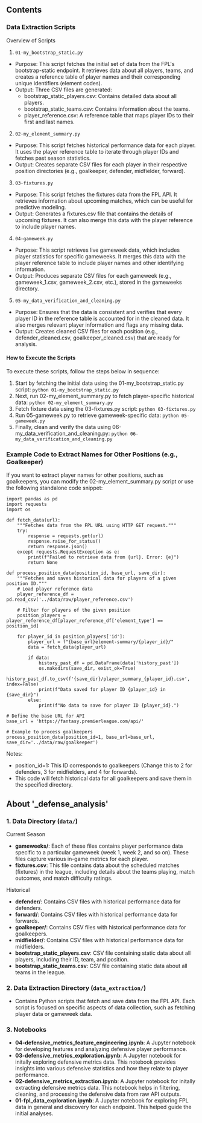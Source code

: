 ## Contents

### Data Extraction Scripts 
Overview of Scripts
1. ```01-my_bootstrap_static.py```
* Purpose: This script fetches the initial set of data from the FPL's bootstrap-static endpoint. It retrieves data about all players, teams, and creates a reference table of player names and their corresponding unique identifiers (element codes).
* Output: Three CSV files are generated:
    * bootstrap_static_players.csv: Contains detailed data about all players.
    * bootstrap_static_teams.csv: Contains information about the teams.
    * player_reference.csv: A reference table that maps player IDs to their first and last names.

2. ```02-my_element_summary.py```
* Purpose: This script fetches historical performance data for each player. It uses the player reference table to iterate through player IDs and fetches past season statistics.
* Output: Creates separate CSV files for each player in their respective position directories (e.g., goalkeeper, defender, midfielder, forward).

3. ```03-fixtures.py```
* Purpose: This script fetches the fixtures data from the FPL API. It retrieves information about upcoming matches, which can be useful for predictive modeling.
* Output: Generates a fixtures.csv file that contains the details of upcoming fixtures. It can also merge this data with the player reference to include player names.

4. ```04-gameweek.py```
* Purpose: This script retrieves live gameweek data, which includes player statistics for specific gameweeks. It merges this data with the player reference table to include player names and other identifying information.
* Output: Produces separate CSV files for each gameweek (e.g., gameweek_1.csv, gameweek_2.csv, etc.), stored in the gameweeks directory.

5. ```05-my_data_verification_and_cleaning.py```
* Purpose: Ensures that the data is consistent and verifies that every player ID in the reference table is accounted for in the cleaned data. It also merges relevant player information and flags any missing data.
* Output: Creates cleaned CSV files for each position (e.g., defender_cleaned.csv, goalkeeper_cleaned.csv) that are ready for analysis.

#### How to Execute the Scripts
To execute these scripts, follow the steps below in sequence:
1. Start by fetching the initial data using the 01-my_bootstrap_static.py script: ```python 01-my_bootstrap_static.py```
2. Next, run 02-my_element_summary.py to fetch player-specific historical data: ```python 02-my_element_summary.py```
3. Fetch fixture data using the 03-fixtures.py script: ```python 03-fixtures.py```
4. Run 05-gameweek.py to retrieve gameweek-specific data: ```python 05-gameweek.py```
5. Finally, clean and verify the data using 06-my_data_verification_and_cleaning.py: ```python 06-my_data_verification_and_cleaning.py```

### Example Code to Extract Names for Other Positions (e.g., Goalkeeper)
If you want to extract player names for other positions, such as goalkeepers, you can modify the 02-my_element_summary.py script or use the following standalone code snippet:
```
import pandas as pd
import requests
import os

def fetch_data(url):
    """Fetches data from the FPL URL using HTTP GET request."""
    try:
        response = requests.get(url)
        response.raise_for_status()
        return response.json()
    except requests.RequestException as e:
        print(f"Failed to retrieve data from {url}. Error: {e}")
        return None

def process_position_data(position_id, base_url, save_dir):
    """Fetches and saves historical data for players of a given position ID."""
    # Load player reference data
    player_reference_df = pd.read_csv('../data/raw/player_reference.csv')
    
    # Filter for players of the given position
    position_players = player_reference_df[player_reference_df['element_type'] == position_id]
    
    for player_id in position_players['id']:
        player_url = f"{base_url}element-summary/{player_id}/"
        data = fetch_data(player_url)
        
        if data:
            history_past_df = pd.DataFrame(data['history_past'])
            os.makedirs(save_dir, exist_ok=True)
            history_past_df.to_csv(f'{save_dir}/player_summary_{player_id}.csv', index=False)
            print(f"Data saved for player ID {player_id} in {save_dir}")
        else:
            print(f"No data to save for player ID {player_id}.")

# Define the base URL for API
base_url = 'https://fantasy.premierleague.com/api/'

# Example to process goalkeepers
process_position_data(position_id=1, base_url=base_url, save_dir='../data/raw/goalkeeper')
```
Notes:
* position_id=1: This ID corresponds to goalkeepers (Change this to 2 for defenders, 3 for midfielders, and 4 for forwards).
* This code will fetch historical data for all goalkeepers and save them in the specified directory.


## About '_defense_analysis'

 ### 1. Data Directory (`data/`)

Current Season
- **gameweeks/**: Each of these files contains player performance data specific to a particular gameweek (week 1, week 2, and so on). These files capture various in-game metrics for each player.
- **fixtures.csv**: This file contains data about the scheduled matches (fixtures) in the league, including details about the teams playing, match outcomes, and match difficulty ratings.


Historical
- **defender/**: Contains CSV files with historical performance data for defenders.
- **forward/**: Contains CSV files with historical performance data for forwards.
- **goalkeeper/**: Contains CSV files with historical performance data for goalkeepers.
- **midfielder/**: Contains CSV files with historical performance data for midfielders.
- **bootstrap_static_players.csv**: CSV file containing static data about all players, including their ID, team, and position.
- **bootstrap_static_teams.csv**: CSV file containing static data about all teams in the league.

### 2. Data Extraction Directory (`data_extraction/`)

- Contains Python scripts that fetch and save data from the FPL API. Each script is focused on specific aspects of data collection, such as fetching player data or gameweek data.

### 3. Notebooks
- **04-defensive_metrics_feature_engineering.ipynb**: A Jupyter notebook for developing features and analyzing defensive player performance. 
- **03-defensive_metrics_exploration.ipynb**: A Jupyter notebook for initally exploring defensive metrics data. This notebook provides insights into various defensive statistics and how they relate to player performance.
- **02-defensive_metrics_extraction.ipynb**: A Jupyter notebook for initally extracting defensive metrics data. This notebook helps in filtering, cleaning, and processing the defensive data from raw API outputs.
- **01-fpl_data_exploration.ipynb**: A Jupyter notebook for exploring FPL data in general and discovery for each endpoint. This helped guide the initial analyses.
